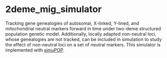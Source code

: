 2deme_mig_simulator
===================

Tracking gene genealogies of autosomal, X-linked, Y-lined, and
mitochondrial neutral markers forward in time under two-deme
structured population genetic model.  Additionally, locally adapted
non-neutral loci, whose genealogies are not tracked, can be included
in simulation to study the effect of non-neutral loci on a set of
neutral markers.  This simulator is implemented with [simuPOP](http://simupop.sourceforge.net/).
